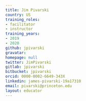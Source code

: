 ```yaml
---
title: Jim Pivarski
country: US
training_roles:
- facilitator
- instructor
training_years:
- 2019
- 2020
github: jpivarski
gravatar:
homepage: null
twitter: JimPivarski
gitlab: jpivarski
bitbucket: jpivarski
orcid: 0000-0002-6649-343X
linkedin: james-pivarski-19a17310
email: pivarski@princeton.edu
layout: educator
---
```


<!-- Write something about yourself here (if you want)!
You can use Markdown syntax to style this page.
-->
